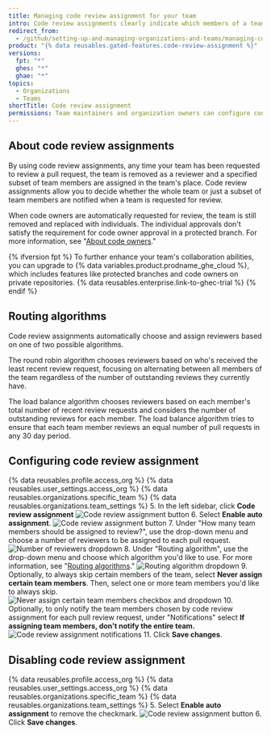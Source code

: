 ```yaml
---
title: Managing code review assignment for your team
intro: Code review assignments clearly indicate which members of a team are expected to submit a review for a pull request.
redirect_from:
  - /github/setting-up-and-managing-organizations-and-teams/managing-code-review-assignment-for-your-team
product: "{% data reusables.gated-features.code-review-assignment %}"
versions:
  fpt: "*"
  ghes: "*"
  ghae: "*"
topics:
  - Organizations
  - Teams
shortTitle: Code review assignment
permissions: Team maintainers and organization owners can configure code review assignments.
---
```


## About code review assignments

By using code review assignments, any time your team has been requested to review a pull request, the team is removed as a reviewer and a specified subset of team members are assigned in the team's place. Code review assignments allow you to decide whether the whole team or just a subset of team members are notified when a team is requested for review.

When code owners are automatically requested for review, the team is still removed and replaced with individuals. The individual approvals don't satisfy the requirement for code owner approval in a protected branch. For more information, see "[About code owners](/github/creating-cloning-and-archiving-repositories/about-code-owners)."

{% ifversion fpt %}
To further enhance your team's collaboration abilities, you can upgrade to {% data variables.product.prodname_ghe_cloud %}, which includes features like protected branches and code owners on private repositories. {% data reusables.enterprise.link-to-ghec-trial %}
{% endif %}

## Routing algorithms

Code review assignments automatically choose and assign reviewers based on one of two possible algorithms.

The round robin algorithm chooses reviewers based on who's received the least recent review request, focusing on alternating between all members of the team regardless of the number of outstanding reviews they currently have.

The load balance algorithm chooses reviewers based on each member's total number of recent review requests and considers the number of outstanding reviews for each member. The load balance algorithm tries to ensure that each team member reviews an equal number of pull requests in any 30 day period.

## Configuring code review assignment

{% data reusables.profile.access_org %}
{% data reusables.user_settings.access_org %}
{% data reusables.organizations.specific_team %}
{% data reusables.organizations.team_settings %} 5. In the left sidebar, click **Code review assignment**
![Code review assignment button](/assets/images/help/teams/review-assignment-button.png) 6. Select **Enable auto assignment**.
![Code review assignment button](/assets/images/help/teams/review-assignment-enable.png) 7. Under "How many team members should be assigned to review?", use the drop-down menu and choose a number of reviewers to be assigned to each pull request.
![Number of reviewers dropdown](/assets/images/help/teams/review-assignment-number.png) 8. Under "Routing algorithm", use the drop-down menu and choose which algorithm you'd like to use. For more information, see "[Routing algorithms](#routing-algorithms)."
![Routing algorithm dropdown](/assets/images/help/teams/review-assignment-algorithm.png) 9. Optionally, to always skip certain members of the team, select **Never assign certain team members**. Then, select one or more team members you'd like to always skip.
![Never assign certain team members checkbox and dropdown](/assets/images/help/teams/review-assignment-skip-members.png) 10. Optionally, to only notify the team members chosen by code review assignment for each pull review request, under "Notifications" select **If assigning team members, don't notify the entire team.**
![Code review assignment notifications](/assets/images/help/teams/review-assignment-notifications.png) 11. Click **Save changes**.

## Disabling code review assignment

{% data reusables.profile.access_org %}
{% data reusables.user_settings.access_org %}
{% data reusables.organizations.specific_team %}
{% data reusables.organizations.team_settings %} 5. Select **Enable auto assignment** to remove the checkmark.
![Code review assignment button](/assets/images/help/teams/review-assignment-enable.png) 6. Click **Save changes**.
